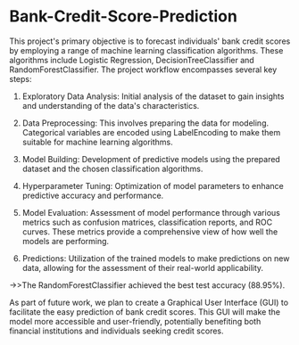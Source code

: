 # Bank-Credit-Score-Prediction

This project's primary objective is to forecast individuals' bank credit scores by employing a range of machine learning classification algorithms. 
These algorithms include Logistic Regression, DecisionTreeClassifier and RandomForestClassifier. The project workflow encompasses several key steps:

1. Exploratory Data Analysis: Initial analysis of the dataset to gain insights and understanding of the data's characteristics.

2. Data Preprocessing: This involves preparing the data for modeling. Categorical variables are encoded using LabelEncoding to make them suitable for machine learning algorithms.

3. Model Building: Development of predictive models using the prepared dataset and the chosen classification algorithms.

4. Hyperparameter Tuning: Optimization of model parameters to enhance predictive accuracy and performance.

5. Model Evaluation: Assessment of model performance through various metrics such as confusion matrices, classification reports, and ROC curves. These metrics provide a comprehensive view of how well the models are performing.

6. Predictions: Utilization of the trained models to make predictions on new data, allowing for the assessment of their real-world applicability.

->>The RandomForestClassifier achieved the best test accuracy (88.95%).

As part of future work, we plan to create a Graphical User Interface (GUI) to facilitate the easy prediction of bank credit scores. This GUI will make the model more accessible and user-friendly, potentially benefiting both financial institutions and individuals seeking credit scores.
